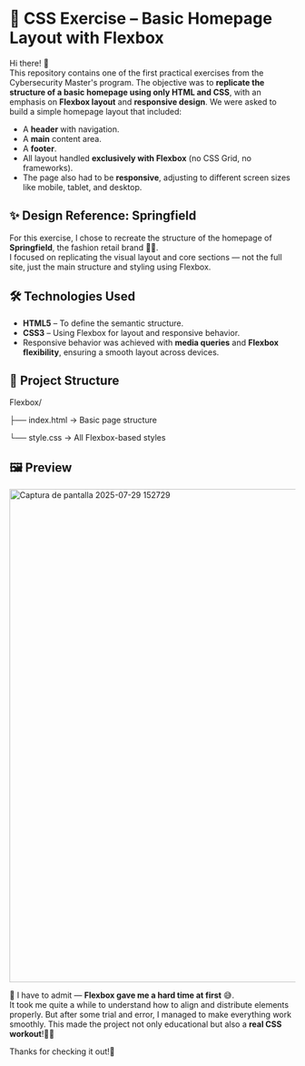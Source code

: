 # 🧥 CSS Exercise – Basic Homepage Layout with Flexbox

Hi there! 👋  
This repository contains one of the first practical exercises from the Cybersecurity Master's program. The objective was to **replicate the structure of a basic homepage using only HTML and CSS**, with an emphasis on **Flexbox layout** and **responsive design**. We were asked to build a simple homepage layout that included:

- A **header** with navigation.  
- A **main** content area.
- A **footer**.
- All layout handled **exclusively with Flexbox** (no CSS Grid, no frameworks).
- The page also had to be **responsive**, adjusting to different screen sizes like mobile, tablet, and desktop.

## ✨ Design Reference: Springfield

For this exercise, I chose to recreate the structure of the homepage of **Springfield**, the fashion retail brand 👕👖.  
I focused on replicating the visual layout and core sections — not the full site, just the main structure and styling using Flexbox.

## 🛠 Technologies Used

- **HTML5** – To define the semantic structure.
- **CSS3** – Using Flexbox for layout and responsive behavior.
- Responsive behavior was achieved with **media queries** and **Flexbox flexibility**, ensuring a smooth layout across devices.

## 📁 Project Structure
Flexbox/

├── index.html → Basic page structure

└── style.css → All Flexbox-based styles


## 🖼️ Preview

<img width="1920" height="867" alt="Captura de pantalla 2025-07-29 152729" src="https://github.com/user-attachments/assets/8e029765-c49e-445c-a45f-906ec12652c5" />



🧠 I have to admit — **Flexbox gave me a hard time at first** 😅.  
It took me quite a while to understand how to align and distribute elements properly. But after some trial and error, I managed to make everything work smoothly.
This made the project not only educational but also a **real CSS workout**!💪🏻


Thanks for checking it out!🤗

